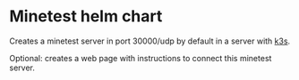 # Minetest helm chart

Creates a minetest server in port 30000/udp by default in a server with [k3s](https://k3s.io/).

Optional: creates a web page with instructions to connect this minetest server.
